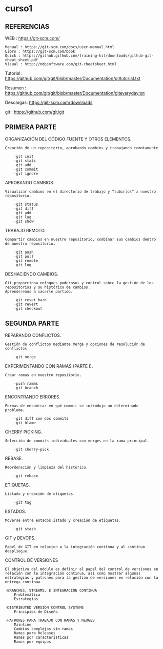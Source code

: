 # curso1
REFERENCIAS
------------
WEB : https://git-scm.com/

    Manual : https://git-scm.com/docs/user-manual.html
    Libro : https://git-scm.com/book
    Quick : https://github.github.com/training-kit/downloads/github-git-cheat-sheet.pdf
    Visual : http://ndpsoftware.com/git-cheatsheet.html


Tutorial : https://github.com/git/git/blob/master/Documentation/gittutorial.txt

Resumen  : https://github.com/git/git/blob/master/Documentation/giteveryday.txt

Descargas: https://git-scm.com/downloads


git : https://github.com/git/git


PRIMERA PARTE
---------------

ORGANIZACIÓN DEL CÓDIGO FUENTE Y OTROS ELEMENTOS.

    Creación de un repositorio, aprobando cambios y trabajando remotamente
    
        ·git init
        ·git stats
        ·git add
        ·git commit
        ·git ignore
        
APROBANDO CAMBIOS.

    Visualizar cambios en el directorio de trabajo y “subirlos” a nuestro repositorio.
    
        ·git status
        ·git diff	
        ·git add
        ·git log
        ·git show
        
TRABAJO REMOTO.

    Compartir cambios en nuestro repositorio, combinar sus cambios dentro de nuestro repositorio.
    
        ·git push
        ·git pull
        ·git remote
        ·git log

DESHACIENDO CAMBIOS.

    Git proporciona enfoques poderosos y control sobre la gestión de los repositorios y su histórico de cambios.
    Aprenderemos a sacarle partido.
    
        ·git reset hard
        ·git revert
        ·git checkout


SEGUNDA PARTE
--------------

REPARANDO CONFLICTOS. 

    Gestión de conflictos mediante merge y opciones de resolución de conflictos
    
        ·git merge
        
EXPERIMENTANDO CON RAMAS (PARTE I). 

    Crear ramas en nuestro repositorio.
    
        ·push ramas
        ·git branch
        
ENCONTRANDO ERRORES. 

    Formas de encontrar en qué commit se introdujo un determinado problema.
    
        ·git diff con dos commits
        ·git blame
        
CHERRY PICKING. 

    Selección de commits individuales con merges en la rama principal.
    
        ·git cherry-pick
        
REBASE.

    Reordenación y limpieza del histórico.
    
        ·git rebase
        
ETIQUETAS. 

    Listado y creación de etiquetas.
    
        ·git tag
        
ESTADOS.

    Moverse entre estados,istado y creación de etiquetas.
    
        ·git stash
        
GIT y DEVOPS. 

    Papel de GIT en relacion a la integración continua y al continuo despliegue.

CONTROL DE VERSIONES

    El objetivo del módulo es definir el papel del control de versiones en relación con la integración continua, así como mostrar algunas estrategias y patrones para la gestión de versiones en relación con la entrega continua.

    ·BRANCHES, STREAMS, E INTEGRACIÓN CONTINUA
        Problemática
        Estrategias
        
    ·DISTRIBUTED VERSION CONTROL SYSTEMS
        Principios de Diseño
        
    ·PATRONES PARA TRABAJO CON RAMAS Y MERGES
        Mainline
        Cambios complejos sin ramas
        Ramas para Releases
        Ramas por características
        Ramas por equipos





